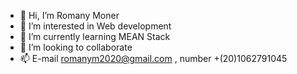 - 👋 Hi, I’m Romany Moner
- 👀 I’m interested in Web development
- 🌱 I’m currently learning MEAN Stack
- 💞️ I’m looking to collaborate
- 📫 E-mail romanym2020@gmail.com , number +(20)1062791045

<!---
romany10203/romany10203 is a ✨ special ✨ repository because its `README.md` (this file) appears on your GitHub profile.
You can click the Preview link to take a look at your changes.
--->
